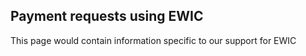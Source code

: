 ## Payment requests using EWIC

 This page would contain information specific to our support for EWIC
